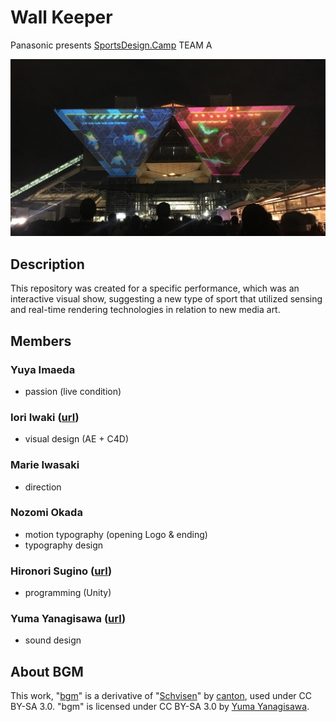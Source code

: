# Wall Keeper

Panasonic presents [SportsDesign.Camp](https://sportsdesign.camp/) TEAM A

![](Imgs/projection.jpg)

## Description

This repository was created for a specific performance, which was an interactive visual show, suggesting a new type of sport that utilized sensing and real-time rendering technologies in relation to new media art.

## Members

### Yuya Imaeda

- passion (live condition)

### Iori Iwaki ([url](https://vimeo.com/ioriiwaki))

- visual design (AE + C4D)

### Marie Iwasaki

- direction

### Nozomi Okada

- motion typography (opening Logo & ending)
- typography design

### Hironori Sugino ([url](http://sugi.cc))

- programming (Unity)

### Yuma Yanagisawa ([url](https://yumayanagisawa.com/))

- sound design

## About BGM

This work, "[bgm](https://soundcloud.com/ya7gisa0/bgm)" is a derivative of "[Schvisen](https://soundcloud.com/canton/schvisen?in=canton/sets/techno-4)" by [canton](https://soundcloud.com/canton), used under CC BY-SA 3.0. "bgm" is licensed under CC BY-SA 3.0 by [Yuma Yanagisawa](https://yumayanagisawa.com/).
